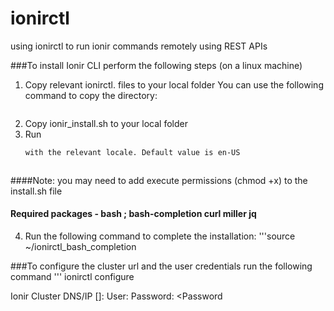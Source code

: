 # ionirctl
using ionirctl to run ionir commands remotely using REST APIs



###To install Ionir CLI perform the following steps (on a linux machine)
1.	Copy relevant ionirctl.<locale> files to your local folder
    You can use the following command to copy the directory:
    ``` kubectl -n ionir cp ionirctl-0:install <destination dir>
2.	Copy ionir_install.sh to your local folder
3.	Run
    ```ionir_install.sh -l <locale> 
    with the relevant locale. Default value is en-US



####Note: you may need to add execute permissions (chmod +x) to the install.sh file 
####      Required packages - bash ; bash-completion curl miller jq

4.	Run the following command to complete the installation:
    '''source ~/ionirctl_bash_completion


###To configure the cluster url and the user credentials run the following command
''' ionirctl configure

Ionir Cluster DNS/IP []: <cluster-url>
User: <user>
Password: <Password
